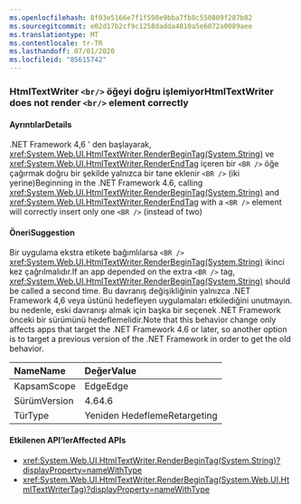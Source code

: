 ```yaml
---
ms.openlocfilehash: 8f03e5166e7f1f598e9bba7fb8c550809f287b82
ms.sourcegitcommit: e02d17b2cf9c1258dadda4810a5e6072a0089aee
ms.translationtype: MT
ms.contentlocale: tr-TR
ms.lasthandoff: 07/01/2020
ms.locfileid: "85615742"
---
```

### <a name="htmltextwriter-does-not-render-br-element-correctly"></a><span data-ttu-id="41c9d-101">HtmlTextWriter `<br/>` öğeyi doğru işlemiyor</span><span class="sxs-lookup"><span data-stu-id="41c9d-101">HtmlTextWriter does not render `<br/>` element correctly</span></span>

#### <a name="details"></a><span data-ttu-id="41c9d-102">Ayrıntılar</span><span class="sxs-lookup"><span data-stu-id="41c9d-102">Details</span></span>

<span data-ttu-id="41c9d-103">.NET Framework 4,6 ' den başlayarak, <xref:System.Web.UI.HtmlTextWriter.RenderBeginTag(System.String)> ve <xref:System.Web.UI.HtmlTextWriter.RenderEndTag> içeren bir `<BR />` öğe çağırmak doğru bir şekilde yalnızca bir tane eklenir `<BR />` (iki yerine)</span><span class="sxs-lookup"><span data-stu-id="41c9d-103">Beginning in the .NET Framework 4.6, calling <xref:System.Web.UI.HtmlTextWriter.RenderBeginTag(System.String)> and <xref:System.Web.UI.HtmlTextWriter.RenderEndTag> with a `<BR />` element will correctly insert only one `<BR />` (instead of two)</span></span>

#### <a name="suggestion"></a><span data-ttu-id="41c9d-104">Öneri</span><span class="sxs-lookup"><span data-stu-id="41c9d-104">Suggestion</span></span>

<span data-ttu-id="41c9d-105">Bir uygulama ekstra etikete bağımlılarsa `<BR />` <xref:System.Web.UI.HtmlTextWriter.RenderBeginTag(System.String)> ikinci kez çağrılmalıdır.</span><span class="sxs-lookup"><span data-stu-id="41c9d-105">If an app depended on the extra `<BR />` tag, <xref:System.Web.UI.HtmlTextWriter.RenderBeginTag(System.String)> should be called a second time.</span></span> <span data-ttu-id="41c9d-106">Bu davranış değişikliğinin yalnızca .NET Framework 4,6 veya üstünü hedefleyen uygulamaları etkilediğini unutmayın. bu nedenle, eski davranışı almak için başka bir seçenek .NET Framework önceki bir sürümünü hedeflemelidir.</span><span class="sxs-lookup"><span data-stu-id="41c9d-106">Note that this behavior change only affects apps that target the .NET Framework 4.6 or later, so another option is to target a previous version of the .NET Framework in order to get the old behavior.</span></span>

| <span data-ttu-id="41c9d-107">Name</span><span class="sxs-lookup"><span data-stu-id="41c9d-107">Name</span></span>    | <span data-ttu-id="41c9d-108">Değer</span><span class="sxs-lookup"><span data-stu-id="41c9d-108">Value</span></span>       |
|:--------|:------------|
| <span data-ttu-id="41c9d-109">Kapsam</span><span class="sxs-lookup"><span data-stu-id="41c9d-109">Scope</span></span>   | <span data-ttu-id="41c9d-110">Edge</span><span class="sxs-lookup"><span data-stu-id="41c9d-110">Edge</span></span>        |
| <span data-ttu-id="41c9d-111">Sürüm</span><span class="sxs-lookup"><span data-stu-id="41c9d-111">Version</span></span> | <span data-ttu-id="41c9d-112">4.6</span><span class="sxs-lookup"><span data-stu-id="41c9d-112">4.6</span></span>         |
| <span data-ttu-id="41c9d-113">Tür</span><span class="sxs-lookup"><span data-stu-id="41c9d-113">Type</span></span>    | <span data-ttu-id="41c9d-114">Yeniden Hedefleme</span><span class="sxs-lookup"><span data-stu-id="41c9d-114">Retargeting</span></span> |

#### <a name="affected-apis"></a><span data-ttu-id="41c9d-115">Etkilenen API’ler</span><span class="sxs-lookup"><span data-stu-id="41c9d-115">Affected APIs</span></span>

- <xref:System.Web.UI.HtmlTextWriter.RenderBeginTag(System.String)?displayProperty=nameWithType>
- <xref:System.Web.UI.HtmlTextWriter.RenderBeginTag(System.Web.UI.HtmlTextWriterTag)?displayProperty=nameWithType>
